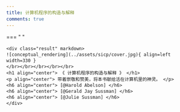 ```yaml
---
title: 计算机程序的构造与解释
comments: true
---
```


=== " "

    <div class="result" markdown>
    ![conceptual_rendering](../assets/sicp/cover.jpg){ align=left width=330 }
    </br></br></br></br></br>
    <h1 align="center"> 《 计算机程序的构造与解释 》 </h1>
    <p align="center"> 带着崇敬和赞美，将本书献给活在计算机里的神灵。 </p>
    <h6 align="center"> [@Harold Abelson] </h6>
    <h6 align="center"> [@Gerald Jay Sussman] </h6>
    <h6 align="center"> [@Julie Sussman] </h6>
    </div>
